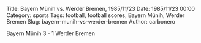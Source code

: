 Title: Bayern Münih vs. Werder Bremen, 1985/11/23
Date: 1985/11/23 00:00
Category: sports
Tags: football, football scores, Bayern Münih, Werder Bremen
Slug: bayern-munih-vs-werder-bremen
Author: carbonero


Bayern Münih 3 - 1 Werder Bremen
